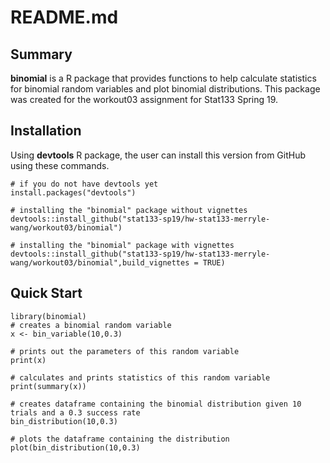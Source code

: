 # README.md

## Summary

**binomial** is a R package that provides functions to help calculate statistics for binomial random variables and plot binomial distributions. This package was created for the workout03 assignment for Stat133 Spring 19.

## Installation
Using **devtools** R package, the user can install this version from GitHub using these commands.

```
# if you do not have devtools yet
install.packages("devtools")

# installing the "binomial" package without vignettes
devtools::install_github("stat133-sp19/hw-stat133-merryle-wang/workout03/binomial")

# installing the "binomial" package with vignettes
devtools::install_github("stat133-sp19/hw-stat133-merryle-wang/workout03/binomial",build_vignettes = TRUE)
```


## Quick Start
```
library(binomial)
# creates a binomial random variable
x <- bin_variable(10,0.3)

# prints out the parameters of this random variable
print(x)

# calculates and prints statistics of this random variable
print(summary(x))

# creates dataframe containing the binomial distribution given 10 trials and a 0.3 success rate
bin_distribution(10,0.3)

# plots the dataframe containing the distribution
plot(bin_distribution(10,0.3)
```
